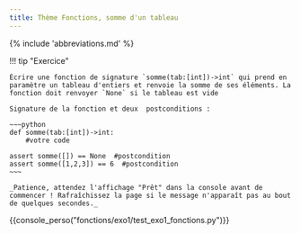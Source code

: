 ```yaml
---
title: Thème Fonctions, somme d'un tableau
---
```


{% include 'abbreviations.md' %}

!!! tip "Exercice"

    Écrire une fonction de signature `somme(tab:[int])->int` qui prend en paramètre un tableau d'entiers et renvoie la somme de ses éléments. La fonction doit renvoyer `None` si le tableau est vide

    Signature de la fonction et deux  postconditions :

    ~~~python
    def somme(tab:[int])->int:
        #votre code
        
    assert somme([]) == None  #postcondition
    assert somme([1,2,3]) == 6  #postcondition
    ~~~

    _Patience, attendez l'affichage "Prêt" dans la console avant de commencer ! Rafraîchissez la page si le message n'apparaît pas au bout de quelques secondes._


{{console_perso("fonctions/exo1/test_exo1_fonctions.py")}} 